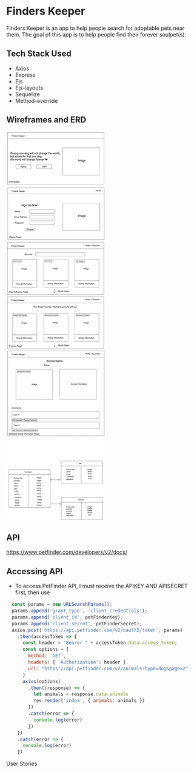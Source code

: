 # Finders Keeper
Finders Keeper is an app to help people search for adoptable pets near them. The goal of this app is to help people find their forever soulpet(s). 

## Tech Stack Used
* Axios 
* Express 
* Ejs
* Ejs-layouts
* Sequelize 
* Method-override

## Wireframes and ERD
![Finders Keeper Wireframe and ERD](Wireframe_ERD_Project2.png)

## API
https://www.petfinder.com/developers/v2/docs/

## Accessing API
* To access PetFinder API, I must receive the APIKEY AND APISECRET first, then use 
```js
  const params = new URLSearchParams();
  params.append('grant_type', 'client_credentials');
  params.append('client_id', petFinderKey);
  params.append('client_secret', petFinderSecret);
  axios.post(`https://api.petfinder.com/v2/oauth2/token`, params)
    .then(accessToken => {
      const header = "Bearer " + accessToken.data.access_token;
      const options = {
        method: 'GET',
        headers: { 'Authorization': header },
        url: "https://api.petfinder.com/v2/animals?type=dog&page=2"
      }
      axios(options)
        .then((response) => {
          let animals = response.data.animals
          res.render('index', { animals: animals })
        })
        .catch(error => {
          console.log(error)
        })
    })
    .catch(error => {
      console.log(error)
    })
```

User Stories



